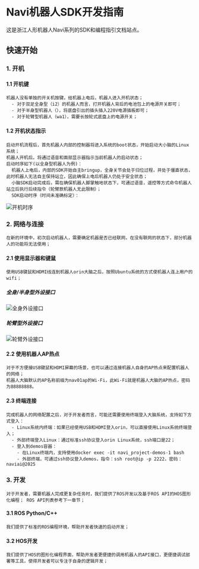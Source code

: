 # Navi机器人SDK开发指南

这是浙江人形机器人Navi系列的SDK和编程指引文档站点。


## 快速开始
### 1. 开机
#### 1.1 开机键
    机器人没有单独的开关机按键，给机器上电后，机器人进入开机状态；
      - 对于双足全身型（i2）的机器人而言，打开机器人背后的电池包上的电源开关即可；
      - 对于半身型机器人（），将底盘引出的插头插入220V电源插板即可；
      - 对于轮臂型机器人（wa1），需要长按轮式底盘上的电源开关；
  
#### 1.2 开机状态指示
    启动开机流程后，首先机器人内部的控制器将进入系统的boot状态，开始启动大小脑的Linux系统；
    机器人开机后，将通过语音和面部显示器指示当前机器人的启动状态；
    启动时序如下(以全身型机器人为例)：
      机器人上电后，内部的SDK开始自主bringup，全身关节会处于归位过程，并处于僵直状态，此时机器人无法自主保持站立，因此确保上电后机器人仍处于安全状态；
      小脑SDK启动完成后，需在确保机器人脚掌触地状态下，可通过语音，遥控等方式命令机器人站立后执行后续指令（轮臂款机器人无此限制）；
      SDK启动时序（时间未准确标定）：
![开机时序](images/boot_seq.png)

### 2. 网络与连接
    在新的环境中，初次启动机器人，需要确定机器是否已经联网，在没有联网的状态下，部分机器人的功能将无法使用；

#### 2.1 使用显示器和键鼠
    使用USB键鼠和HDMI线连到机器人orin大脑之后，按照Ubuntu系统的方式使机器人连上用户的wifi；

##### 全身/半身型外设接口
![全身外设接口](images/device_port.png)

##### 轮臂型外设接口
![轮臂外设接口](images/device_port_wa.png)

#### 2.2 使用机器人AP热点
    对于不方便接USB键鼠和HDMI屏幕的场景，也可以通过连接机器人自身的AP热点来配置机器人的网络；
    机器人大脑默认的AP名称前缀为nav01ap的Wi-Fi，此Wi-Fi就是机器人大脑的AP热点，密码为88888888。

#### 2.3 终端连接
    完成机器人的网络配置之后，对于开发者而言，可能还需要使用终端登入大脑系统，支持如下方式登入：
      - Linux系统内终端：如果已经使用USB和HDMI登入orin，可以直接使用Linux系统终端登入；
      - 外部终端登入Linux：通过标准ssh协议登入orin Linux系统，ssh端口是22；
      - 登入到demos容器：
        - 在Linux终端内，支持使用docker exec -it navi_project-demos-1 bash
        - 外部终端，可通过ssh协议登入demos，指令：ssh root@ip -p 2222，密码：naviai@2025
  
### 3. 开发
    对于开发者，需要机器人完成更复杂任务时，我们提供了ROS开发以及基于ROS API的HOS图形化编程； ROS API列表参考下一章节；
#### 3.1 ROS Python/C++
    我们提供了标准的ROS编程环境，帮助开发者快速的启动开发；
    
#### 3.2 HOS开发
    我们提供了HOS的图形化编程界面，帮助开发者更便捷的调用机器人的API接口，更便捷调试部署等工具，使得开发者可以专注于自身的逻辑开发；
